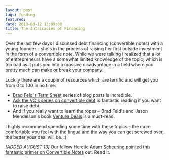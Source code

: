 ```yaml
---
layout: post
tags: funding
featured: 
date: 2013-08-12 13:09:00
title: The Intricacies of Financing
---
```

Over the last few days I discussed debt financing (convertible notes) with a young founder – she's in the process of raising her first outside investment in the form of a convertible note. While we were talking I realized that a lot of entrepreneurs have a somewhat limited knowledge of the topic; which is too bad as it puts you into a massive disadvantage in a field where you pretty much can make or break your company.

Luckily there are a couple of resources which are terrific and will get you from 0 to 100 in no time:

- [Brad Feld's Term Sheet](http://www.feld.com/wp/archives/category/term-sheet) series of blog posts is incredible.
- [Ask the VC's series on convertible debt](http://www.askthevc.com/wp/archives/category/convertible-debt-2) is fantastic reading if you want to raise debt.
- And if you really want to learn the ropes – Brad Feld's and Jason Mendelson's book [Venture Deals](http://www.amazon.com/exec/obidos/ASIN/0470929820/vglnk-c6-20) is a must-read.

I highly recommend spending some time with these topics – the more comfortable you feel with the lingua and the way you can get screwed over, the better your deal will be. :)

*[ADDED AUGUST 13]* Our fellow Heretic [Adam Scheuring](http://twitter.com/admsch) pointed this [fantastic primer on Convertible Notes](https://medium.com/what-i-learned-today/aa0e22f444c9) out. Read it.